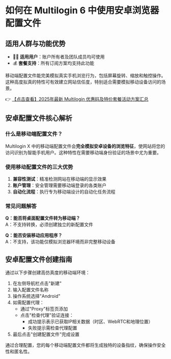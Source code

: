 # 如何在 Multilogin 6 中使用安卓浏览器配置文件

## 适用人群与功能优势
- 👨‍💻 **适用用户**：账户所有者及团队成员均可使用
- 💰 **套餐支持**：所有订阅方案均支持此功能

移动端配置文件能完美模拟真实手机浏览行为，包括屏幕旋转、缩放和触控操作。这种高度拟真的特性可有效建立网站信任度，特别适合需要模拟移动设备访问的场景。

👉 [【点击查看】2025年最新 Multilogin 优惠码及特价套餐活动方案汇总](https://bit.ly/multIlogin)

## 安卓配置文件核心解析

### 什么是移动端配置文件？
Multilogin X 中的移动端配置文件会**完全模拟安卓设备的浏览特征**，使网站将您的访问识别为智能手机用户。这种特性在需要移动端身份验证的场景中尤为重要。

### 使用移动配置文件的三大优势
1. **兼容性测试**：精准检测网站在移动端的显示效果
2. **账户管理**：安全管理需要移动端登录的各类账户
3. **自动化流程**：执行专为移动端设计的自动化任务流程

### 常见问题解答
**Q：能否将桌面配置文件转为移动端？**  
A：不支持转换，必须创建独立的新配置文件

**Q：能否安装移动应用程序？**  
A：不支持，该功能仅模拟浏览器环境而非完整移动设备

## 安卓配置文件创建指南
通过以下步骤创建高仿真度的移动端环境：

1. 在左侧导航栏点击"新建"
2. 输入配置文件名称
3. 操作系统选择"Android"
4. 如需配置代理：
   - 通过"Proxy"标签页添加
   - 点击"检查代理"验证连接：
     - 成功提示表示已获取IP相关数据（时区、WebRTC和地理位置）
     - 失败提示需检查代理配置
5. 最后点击"创建配置文件"完成设置

通过合理配置，您的每个移动端配置文件都将生成独特的设备指纹，确保操作安全性和匿名性。